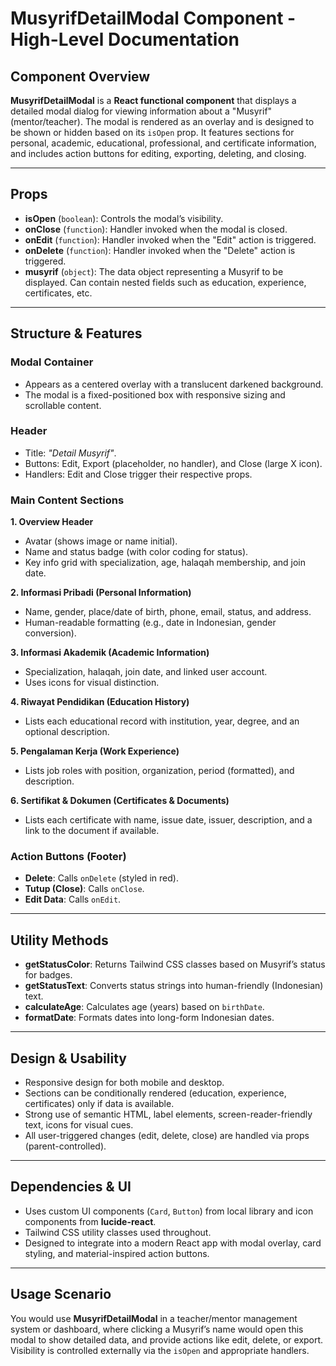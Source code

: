 # MusyrifDetailModal Component - High-Level Documentation

## Component Overview

**MusyrifDetailModal** is a **React functional component** that displays a detailed modal dialog for viewing information about a "Musyrif" (mentor/teacher). The modal is rendered as an overlay and is designed to be shown or hidden based on its `isOpen` prop. It features sections for personal, academic, educational, professional, and certificate information, and includes action buttons for editing, exporting, deleting, and closing.

---

## Props

- **isOpen** (`boolean`): Controls the modal’s visibility.
- **onClose** (`function`): Handler invoked when the modal is closed.
- **onEdit** (`function`): Handler invoked when the "Edit" action is triggered.
- **onDelete** (`function`): Handler invoked when the "Delete" action is triggered.
- **musyrif** (`object`): The data object representing a Musyrif to be displayed. Can contain nested fields such as education, experience, certificates, etc.

---

## Structure & Features

### Modal Container

- Appears as a centered overlay with a translucent darkened background.
- The modal is a fixed-positioned box with responsive sizing and scrollable content.

### Header

- Title: _"Detail Musyrif"_.
- Buttons: Edit, Export (placeholder, no handler), and Close (large X icon).
- Handlers: Edit and Close trigger their respective props.

### Main Content Sections

**1. Overview Header**

- Avatar (shows image or name initial).
- Name and status badge (with color coding for status).
- Key info grid with specialization, age, halaqah membership, and join date.

**2. Informasi Pribadi (Personal Information)**

- Name, gender, place/date of birth, phone, email, status, and address.
- Human-readable formatting (e.g., date in Indonesian, gender conversion).

**3. Informasi Akademik (Academic Information)**

- Specialization, halaqah, join date, and linked user account.
- Uses icons for visual distinction.

**4. Riwayat Pendidikan (Education History)**

- Lists each educational record with institution, year, degree, and an optional description.

**5. Pengalaman Kerja (Work Experience)**

- Lists job roles with position, organization, period (formatted), and description.

**6. Sertifikat & Dokumen (Certificates & Documents)**

- Lists each certificate with name, issue date, issuer, description, and a link to the document if available.

### Action Buttons (Footer)

- **Delete**: Calls `onDelete` (styled in red).
- **Tutup (Close)**: Calls `onClose`.
- **Edit Data**: Calls `onEdit`.

---

## Utility Methods

- **getStatusColor**: Returns Tailwind CSS classes based on Musyrif’s status for badges.
- **getStatusText**: Converts status strings into human-friendly (Indonesian) text.
- **calculateAge**: Calculates age (years) based on `birthDate`.
- **formatDate**: Formats dates into long-form Indonesian dates.

---

## Design & Usability

- Responsive design for both mobile and desktop.
- Sections can be conditionally rendered (education, experience, certificates) only if data is available.
- Strong use of semantic HTML, label elements, screen-reader-friendly text, icons for visual cues.
- All user-triggered changes (edit, delete, close) are handled via props (parent-controlled).

---

## Dependencies & UI

- Uses custom UI components (`Card`, `Button`) from local library and icon components from **lucide-react**.
- Tailwind CSS utility classes used throughout.
- Designed to integrate into a modern React app with modal overlay, card styling, and material-inspired action buttons.

---

## Usage Scenario

You would use **MusyrifDetailModal** in a teacher/mentor management system or dashboard, where clicking a Musyrif’s name would open this modal to show detailed data, and provide actions like edit, delete, or export. Visibility is controlled externally via the `isOpen` and appropriate handlers.

